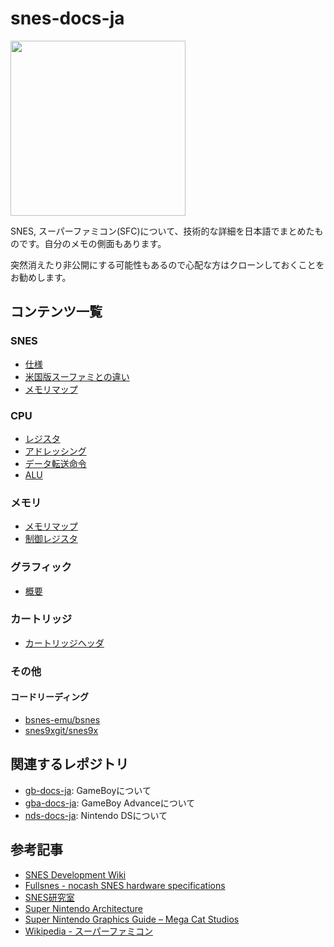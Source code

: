 # snes-docs-ja

<img src="images/Nintendo-Super-Famicom-Set-FL.png" height="280" />

SNES, スーパーファミコン(SFC)について、技術的な詳細を日本語でまとめたものです。自分のメモの側面もあります。

突然消えたり非公開にする可能性もあるので心配な方はクローンしておくことをお勧めします。

## コンテンツ一覧

### SNES

- [仕様](spec.md)
- [米国版スーファミとの違い](sfc_snes.md)
- [メモリマップ](memory/map.md)

### CPU

- [レジスタ](65xx/register.md)
- [アドレッシング](65xx/addressing.md)
- [データ転送命令](65xx/transfer.md)
- [ALU](65xx/alu.md)

### メモリ

- [メモリマップ](memory/map.md)
- [制御レジスタ](memory/control.md)

### グラフィック

- [概要](video/README.md)

### カートリッジ

- [カートリッジヘッダ](cartridge/header.md)

### その他

#### コードリーディング

- [bsnes-emu/bsnes](others/bsnes/README.md)
- [snes9xgit/snes9x](others/snes9x/README.md)

## 関連するレポジトリ

- [gb-docs-ja](https://github.com/pokemium/gb-docs-ja): GameBoyについて
- [gba-docs-ja](https://github.com/pokemium/gba-docs-ja): GameBoy Advanceについて
- [nds-docs-ja](https://github.com/pokemium/nds-docs-ja): Nintendo DSについて

## 参考記事

- [SNES Development Wiki](https://wiki.superfamicom.org/)
- [Fullsnes - nocash SNES hardware specifications](https://problemkaputt.de/fullsnes.htm)
- [SNES研究室](http://hp.vector.co.jp/authors/VA042397/snes/index.html)
- [Super Nintendo Architecture](https://www.copetti.org/writings/consoles/super-nintendo/)
- [Super Nintendo Graphics Guide – Mega Cat Studios](https://megacatstudios.com/blogs/retro-development/super-nintendo-graphic-guide)
- [Wikipedia - スーパーファミコン](https://ja.wikipedia.org/wiki/%E3%82%B9%E3%83%BC%E3%83%91%E3%83%BC%E3%83%95%E3%82%A1%E3%83%9F%E3%82%B3%E3%83%B3)

